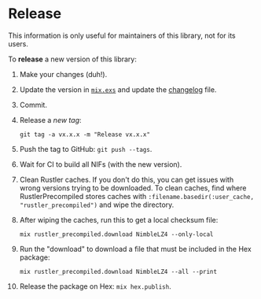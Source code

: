 # Release

This information is only useful for maintainers of this library, not for its
users.

To **release** a new version of this library:

  1. Make your changes (duh!).

  1. Update the version in [`mix.exs`](./mix.exs) and update the
     [changelog](./CHANGELOG.md) file.

  1. Commit.

  1. Release a *new tag*:

     ```shell
     git tag -a vx.x.x -m "Release vx.x.x"
     ```

  1. Push the tag to GitHub: `git push --tags`.

  1. Wait for CI to build all NIFs (with the new version).

  1. Clean Rustler caches. If you don't do this, you can get issues with wrong
     versions trying to be downloaded. To clean caches, find where RustlerPrecompiled stores caches with `:filename.basedir(:user_cache, "rustler_precompiled")` and wipe the directory.

  1. After wiping the caches, run this to get a local checksum file:

     ```shell
     mix rustler_precompiled.download NimbleLZ4 --only-local
     ```

  1. Run the "download" to download a file that must be included in the Hex
     package:

     ```shell
     mix rustler_precompiled.download NimbleLZ4 --all --print
     ```

  1. Release the package on Hex: `mix hex.publish`.

